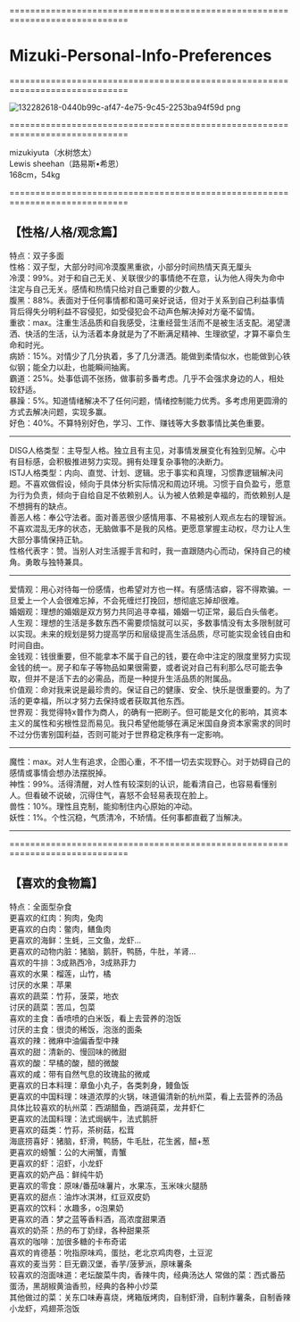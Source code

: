 =============================================================================

# Mizuki-Personal-Info-Preferences

=============================================================================  

![132282618-0440b99c-af47-4e75-9c45-2253ba94f59d png](https://user-images.githubusercontent.com/26008298/137834048-a0fed0a0-40a0-44bc-9c72-7a9b8505be48.jpeg)

=============================================================================  

mizukiyuta（水树悠太）  
Lewis sheehan（路易斯•希恩）  
168cm，54kg  

=============================================================================   

## 【性格/人格/观念篇】  
特点：双子多面  
性格：双子型，大部分时间冷漠腹黑重欲，小部分时间热情天真无厘头  
冷漠：99%。对于和自己无关、关联很少的事情绝不在意，认为他人得失为命中注定与自己无关。感情和热情只给对自己重要的少数人。  
腹黑：88%。表面对于任何事情都和蔼可亲好说话，但对于关系到自己利益事情背后得失分明利益不容侵犯，如受侵犯会不动声色解决掉对方毫不留情。  
重欲：max。注重生活品质和自我感受，注重经营生活而不是被生活支配。渴望潇洒、快活的生活，认为活着本身就是为了不断满足精神、生理欲望，才算不辜负生命和时光。  
病娇：15%。对情少了几分执着，多了几分潇洒。能做到柔情似水，也能做到心铁似钢；能全力以赴，也能瞬间抽离。  
霸道：25%。处事低调不张扬，做事前多番考虑。几乎不会强求身边的人，相处较舒适。  
暴躁：5%。知道情绪解决不了任何问题，情绪控制能力优秀。多考虑用更圆滑的方式去解决问题，实现多赢。  
好色：40%。不算特别好色，学习、工作、赚钱等大多数事情比美色重要。  

------------------------------------------------------------------------------ 

DISG人格类型：主导型人格。独立且有主见，对事情发展变化有独到见解。心中有目标感，会积极推进努力实现。拥有处理复杂事物的决断力。  
ISTJ人格类型：内向、直觉、计划、逻辑。忠于事实和真理，习惯靠逻辑解决问题。不喜欢做假设，倾向于具体分析实际情况和周边环境。习惯于自负盈亏，愿意为行为负责，倾向于自给自足不依赖别人。认为被人依赖是幸福的，而依赖别人是不想拥有的缺点。  
善恶人格：奉公守法者。面对善恶很少感情用事、不易被别人观点左右的理智派。不喜欢混乱无序的状态，无脑做事不是我的风格。更愿意掌握主动权，尽力让人生大部分事情保持正轨。  
性格代表字：赞。当别人对生活握手言和时，我一直跟随内心而动，保持自己的棱角。勇敢与独特兼具。  

------------------------------------------------------------------------------ 

爱情观：用心对待每一份感情，也希望对方也一样。有感情洁癖，容不得欺骗。一旦爱上一个人会很难忘掉，不会死缠烂打挽回，想彻底忘掉却很难。  
婚姻观：理想的婚姻是双方努力共同追寻幸福，婚姻一切正常，最后白头偕老。  
人生观：理想的生活是多数东西不需要烦恼就可以买，多数事情没有太多限制就可以实现。未来的规划是努力提高学历和层级提高生活品质，尽可能实现金钱自由和时间自由。  
金钱观：钱很重要，但不能拿本不属于自己的钱，要在命中注定的限度里努力实现金钱的统一。房子和车子等物品如果很需要，或者说对自己有利那么尽可能去争取，但并不是活下去的必需品，而是一种提升生活品质的附属品。  
价值观：命对我来说是最珍贵的。保证自己的健康、安全、快乐是很重要的。为了活的更幸福，所以才努力去保持或者获取其他东西。  
世界观：我觉得特x普作为商人，的确有一把刷子。但可能是文化的影响，其资本主义的属性和劣根性显而易见。我只希望他能够在满足米国自身资本家需求的同时不过分伤害别国利益，否则可能对于世界稳定秩序有一定影响。  

------------------------------------------------------------------------------

魔性：max。对人生有追求，企图心重，不不惜一切去实现野心。对于妨碍自己的感情或事情会想办法摆脱掉。  
神性：99%。活得清醒，对人性有较深刻的认识，能看清自己，也容易看懂别人。但看破不说破，沉得住气，喜怒不会轻易表现在脸上。  
兽性：10%。理性且克制，能抑制住内心原始的冲动。  
妖性：1%。个性沉稳，气质清冷，不矫情。任何事都直截了当解决。  

------------------------------------------------------------------------------ 

=============================================================================    


## 【喜欢的食物篇】
特点：全面型杂食  
更喜欢的红肉：狗肉，兔肉  
更喜欢的白肉：鳖肉，鳝鱼肉  
更喜欢的海鲜：生蚝，三文鱼，龙虾...  
更喜欢的动物内脏：猪脑，鹅肝，鸭肠，牛肚，羊肾...  
喜欢的牛排：3成熟西冷，3成熟菲力  
喜欢的水果：榴莲，山竹，橘  
讨厌的水果：苹果  
喜欢的蔬菜：竹荪，菠菜，地衣  
讨厌的蔬菜：苦瓜，包菜  
喜欢的主食：香喷喷的白米饭，看上去营养的泡饭  
讨厌的主食：很烫的稀饭，泡涨的面条  
喜欢的辣：微麻中油偏香型中辣  
喜欢的甜：清新的、慢回味的微甜  
喜欢的酸：早橘的酸，醋的微酸  
喜欢的咸：带有自然气息的玫瑰盐的微咸  
更喜欢的日本料理：章鱼小丸子，各类刺身，鳗鱼饭  
更喜欢的中国料理：味道浓厚的火锅，味道偏清新的杭州菜，看上去营养的汤品  
具体比较喜欢的杭州菜：西湖醋鱼，西湖莼菜，龙井虾仁  
更喜欢的法国料理：法式焗蜗牛，法式鹅肝  
更喜欢的菇类：竹荪，茶树菇，松茸  
海底捞喜好：猪脑，虾滑，鸭肠，牛毛肚，花生酱，醋+葱  
更喜欢的螃蟹：公的大闸蟹，青蟹  
更喜欢的虾：沼虾，小龙虾  
更喜欢的奶产品：鲜纯牛奶  
更喜欢的零食：原味/番茄味薯片，水果冻，玉米味火腿肠  
更喜欢的甜点：油炸冰淇淋，红豆双皮奶  
更喜欢的饮料：水趣多，o泡果奶  
更喜欢的酒：梦之蓝等香料酒，高浓度甜果酒  
喜欢的奶茶：热的布丁奶绿，各种甜果茶  
喜欢的咖啡：加很多糖的卡布奇诺  
喜欢的肯德基：吮指原味鸡，蛋挞，老北京鸡肉卷，土豆泥  
喜欢的麦当劳：巨无霸汉堡，香芋/菠萝派，原味薯条  
较喜欢的泡面味道：老坛酸菜牛肉，香辣牛肉，经典汤达人
常做的菜：西式番茄蛋汤，黑胡椒黄油香煎，经典的各种小炒菜  
其他做过的菜：关东口味寿喜烧，烤箱版烤肉，自制虾滑，自制炸薯条，自制香辣小龙虾，鸡翅茶泡饭  
